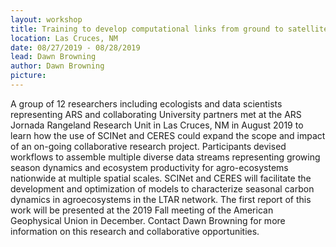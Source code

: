 ```yaml
---
layout: workshop
title: Training to develop computational links from ground to satellite: LTAR phenology network case study
location: Las Cruces, NM
date: 08/27/2019 - 08/28/2019
lead: Dawn Browning
author: Dawn Browning
picture:
---
```


A group of 12 researchers including ecologists and data scientists representing ARS and collaborating University partners met at the ARS Jornada Rangeland Research Unit in Las Cruces, NM in August 2019 to learn how the use of SCINet and CERES could expand the scope and impact of an on-going collaborative research project. Participants devised workflows to assemble multiple diverse data streams representing growing season dynamics and ecosystem productivity for agro-ecosystems nationwide at multiple spatial scales. SCINet and CERES will facilitate the development and optimization of models to characterize seasonal carbon dynamics in agroecosystems in the LTAR network. The first report of this work will be presented at the 2019 Fall meeting of the American Geophysical Union in December. Contact Dawn Browning for more information on this research and collaborative opportunities.
